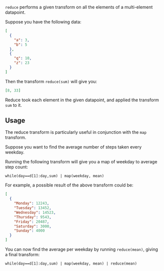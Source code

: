 `reduce` performs a given transform on all the elements of a multi-element datapoint.

Suppose you have the following data:

```json
[
  {
    "a": 3,
    "b": 5
  },
  {
    "q": 10,
    "z": 23
  }
]
```

Then the transform `reduce(sum)` will give you:

```json
[8, 33]
```

Reduce took each element in the given datapoint, and applied the transform `sum` to it.

## Usage

The reduce transform is particularly useful in conjunction with the `map` transform.

Suppose you want to find the average number of steps taken every weekday.

Running the following transform will give you a map of weekday to average step count:

```
while(day==d[1]:day,sum) | map(weekday, mean)
```

For example, a possible result of the above transform could be:

```json
[
  {
    "Monday": 12243,
    "Tuesday": 13452,
    "Wednesday": 14523,
    "Thursday": 9543,
    "Friday": 20487,
    "Saturday": 3000,
    "Sunday": 4000
  }
]
```

You can now find the average per weekday by running `reduce(mean)`, giving a final transform:

```
while(day==d[1]:day,sum) | map(weekday, mean) | reduce(mean)
```
